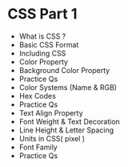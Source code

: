<h1>CSS Part 1</h1>
<ul>
  <li>What is CSS ?</li>
  <li>Basic CSS Format</li>
  <li>Including CSS</li>
  <li>Color Property</li>
  <li>Background Color Property</li>
  <li>Practice Qs</li>
  <li>Color Systems (Name & RGB)</li>
  <li>Hex Codes</li>
  <li>Practice Qs</li>
  <li>Text Align Property</li>
  <li>Font Weight & Text Decoration</li>
  <li>Line Height & Letter Spacing</li>
  <li>Units in CSS( pixel )</li>
  <li>Font Family</li>
  <li>Practice Qs</li>
</ul>
